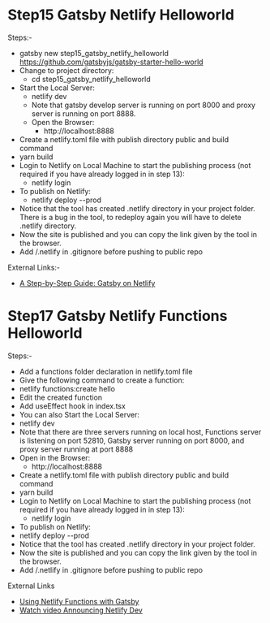# Step15 Gatsby Netlify Helloworld
Steps:-
- gatsby new step15_gatsby_netlify_helloworld https://github.com/gatsbyjs/gatsby-starter-hello-world
- Change to project directory:
  - cd step15_gatsby_netlify_helloworld
- Start the Local Server:
  - netlify dev
  - Note that gatsby develop server is running on port 8000 and proxy server is running on port 8888.
  - Open the Browser:
    - http://localhost:8888
- Create a netlify.toml file with publish directory public and build command
- yarn build
- Login to Netlify on Local Machine to start the publishing process (not required if you have already logged in in step 13):
  - netlify login
- To publish on Netlify:
  - netlify deploy --prod
- Notice that the tool has created .netlify directory in your project folder. There is a bug in the tool, to redeploy again you will have to delete .netlify directory.
- Now the site is published and you can copy the link given by the tool in the browser.
- Add /.netlify in .gitignore before pushing to public repo

External Links:-
- [A Step-by-Step Guide: Gatsby on Netlify](https://www.netlify.com/blog/2016/02/24/a-step-by-step-guide-gatsby-on-netlify/)

# Step17 Gatsby Netlify Functions Helloworld
Steps:-
- Add a functions folder declaration in netlify.toml file
- Give the following command to create a function:
- netlify functions:create hello
- Edit the created function
- Add useEffect hook in index.tsx
- You can also Start the Local Server:
- netlify dev
- Note that there are three servers running on local host, Functions server is listening on port 52810, Gatsby server running on port 8000, and proxy server running at port 8888
- Open in the Browser:
  - http://localhost:8888
- Create a netlify.toml file with publish directory public and build command
- yarn build
- Login to Netlify on Local Machine to start the publishing process (not required if you have already logged in in step 13):
  - netlify login
- To publish on Netlify:
- netlify deploy --prod
- Notice that the tool has created .netlify directory in your project folder.
- Now the site is published and you can copy the link given by the tool in the browser.
- Add /.netlify in .gitignore before pushing to public repo

External Links
- [Using Netlify Functions with Gatsby](https://joshwcomeau.com/gatsby/using-netlify-functions-with-gatsby/)
- [Watch video Announcing Netlify Dev](https://www.youtube.com/watch?v=RL_gtVZ_79Q&feature=youtu.be&t=1376)
